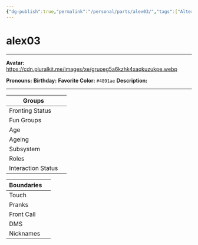 ```yaml
---
{"dg-publish":true,"permalink":"/personal/parts/alex03/","tags":["Alter","System"],"noteIcon":""}
---
```



# alex03
---
**Avatar:** https://cdn.pluralkit.me/images/xe/gruoeg5a6kzhk4xaqkuzukpe.webp 


**Pronouns:** 
**Birthday:** 
**Favorite Color:** `#4891ae`
**Description:** 


---

| Groups             |     |
| ------------------ | --- |
| Fronting Status    |     |
| Fun Groups         |     |
| Age                |     |
| Ageing             |     |
| Subsystem          |     |
| Roles              |     |
| Interaction Status |     |

| Boundaries |     |
| ---------- | --- |
| Touch      |     |
| Pranks     |     |
| Front Call |     |
| DMS        |     |
| Nicknames  |     |
